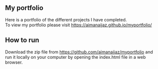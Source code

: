 ## My portfolio

Here is a portfolio of the different projects I have completed.    
To view my portfolio please visit https://aimanaijaz.github.io/myportfolio/ 

## How to run 
Download the zip file from https://github.com/aimanaijaz/myportfolio and run it locally on your computer by opening the index.html file in a web browser.   




